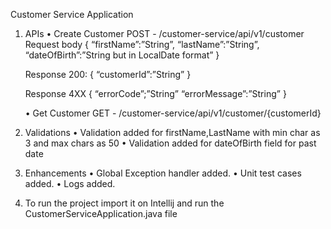 
Customer Service Application

1.	APIs
  •	Create Customer
    POST - /customer-service/api/v1/customer
    Request body
    {
	    “firstName”:”String”,
	    “lastName”:”String”,
	    “dateOfBirth”:”String but in LocalDate format”
    }

    Response 200:
    {
	    “customerId”:”String”
    }

    Response 4XX
    {
	    “errorCode”;”String”
	    “errorMessage”:”String”
    }

    •	Get Customer
      GET - /customer-service/api/v1/customer/{customerId}

	

3.	Validations
•	Validation added for firstName,LastName with min char as 3 and max chars as 50
•	Validation added for dateOfBirth field for past date


4.	Enhancements
•	Global Exception handler added.
•	Unit test cases added.
•	Logs added.

5. To run the project import it on Intellij and run the CustomerServiceApplication.java file
